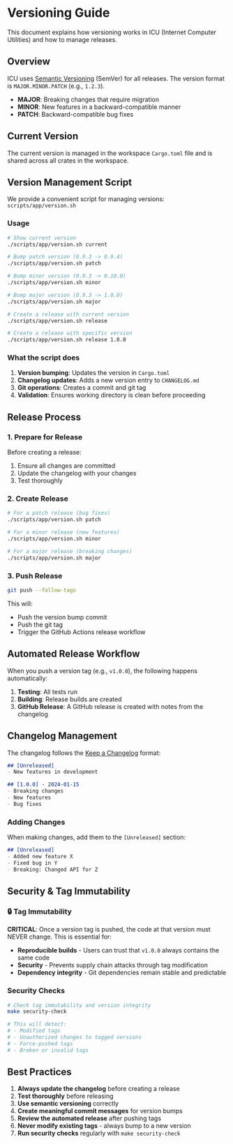 # Versioning Guide

This document explains how versioning works in ICU (Internet Computer Utilities) and how to manage releases.

## Overview

ICU uses [Semantic Versioning](https://semver.org/) (SemVer) for all releases. The version format is `MAJOR.MINOR.PATCH` (e.g., `1.2.3`).

- **MAJOR**: Breaking changes that require migration
- **MINOR**: New features in a backward-compatible manner
- **PATCH**: Backward-compatible bug fixes

## Current Version

The current version is managed in the workspace `Cargo.toml` file and is shared across all crates in the workspace.

## Version Management Script

We provide a convenient script for managing versions: `scripts/app/version.sh`

### Usage

```bash
# Show current version
./scripts/app/version.sh current

# Bump patch version (0.9.3 -> 0.9.4)
./scripts/app/version.sh patch

# Bump minor version (0.9.3 -> 0.10.0)
./scripts/app/version.sh minor

# Bump major version (0.9.3 -> 1.0.0)
./scripts/app/version.sh major

# Create a release with current version
./scripts/app/version.sh release

# Create a release with specific version
./scripts/app/version.sh release 1.0.0
```

### What the script does

1. **Version bumping**: Updates the version in `Cargo.toml`
2. **Changelog updates**: Adds a new version entry to `CHANGELOG.md`
3. **Git operations**: Creates a commit and git tag
4. **Validation**: Ensures working directory is clean before proceeding

## Release Process

### 1. Prepare for Release

Before creating a release:

1. Ensure all changes are committed
2. Update the changelog with your changes
3. Test thoroughly

### 2. Create Release

```bash
# For a patch release (bug fixes)
./scripts/app/version.sh patch

# For a minor release (new features)
./scripts/app/version.sh minor

# For a major release (breaking changes)
./scripts/app/version.sh major
```

### 3. Push Release

```bash
git push --follow-tags
```

This will:
- Push the version bump commit
- Push the git tag
- Trigger the GitHub Actions release workflow

## Automated Release Workflow

When you push a version tag (e.g., `v1.0.0`), the following happens automatically:

1. **Testing**: All tests run
2. **Building**: Release builds are created
3. **GitHub Release**: A GitHub release is created with notes from the changelog

## Changelog Management

The changelog follows the [Keep a Changelog](https://keepachangelog.com/) format:

```markdown
## [Unreleased]
- New features in development

## [1.0.0] - 2024-01-15
- Breaking changes
- New features
- Bug fixes
```

### Adding Changes

When making changes, add them to the `[Unreleased]` section:

```markdown
## [Unreleased]
- Added new feature X
- Fixed bug in Y
- Breaking: Changed API for Z
```

## Security & Tag Immutability

### 🔒 Tag Immutability

**CRITICAL**: Once a version tag is pushed, the code at that version must NEVER change. This is essential for:

- **Reproducible builds** - Users can trust that `v1.0.0` always contains the same code
- **Security** - Prevents supply chain attacks through tag modification
- **Dependency integrity** - Git dependencies remain stable and predictable

### Security Checks

```bash
# Check tag immutability and version integrity
make security-check

# This will detect:
# - Modified tags
# - Unauthorized changes to tagged versions
# - Force-pushed tags
# - Broken or invalid tags
```

## Best Practices

1. **Always update the changelog** before creating a release
2. **Test thoroughly** before releasing
3. **Use semantic versioning** correctly
4. **Create meaningful commit messages** for version bumps
5. **Review the automated release** after pushing tags
6. **Never modify existing tags** - always bump to a new version
7. **Run security checks** regularly with `make security-check`
